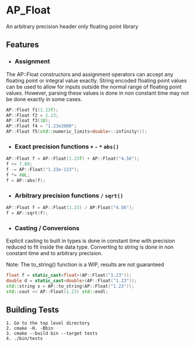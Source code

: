 # AP_Float

An arbitrary precision header only floating point library

## Features
* ### Assignment
The AP::Float constructors and assignment operators can accept any floating point or integral value exactly. String encoded floating point values can be used to allow for inputs outside the normal range of floating point values. However, parsing these values is done in non constant time may not be done exactly in some cases.
```c++
AP::Float f1(1.23f);
AP::Float f2 = 1.23;
AP::Float f3(1U);
AP::Float f4 = "1.23e2000";
AP::Float f5(std::numeric_limits<double>::infinity());
```

* ### Exact precision functions `+` `-` `*` `abs()`
```c++
AP::Float f = AP::Float(1.23f) + AP::Float("4.56");
f += 7.89;
f -= AP::Float("1.23e-123");
f *= 4UL;
f = AP::abs(f);
```

* ### Arbitrary precision functions `/` `sqrt()`
```c++
AP::Float f = AP::Float(1.23) / AP:Float("4.56");
f = AP::sqrt(f);
```

* ### Casting / Conversions 
Explicit casting to built in types is done in constant time with precision reduced to fit inside the data type. Converting to string is done in non constant time and to arbitrary precision.

Note: The to_string() function is a WIP, results are not guaranteed
```c++
float f = static_cast<float>(AP::Float("1.23"));
double d = static_cast<double>(AP::Float("1.23"));
std::string s = AP::to_string(AP::Float("1.23"));
std::cout << AP::Float(1.23) std::endl;
```

## Building Tests
    1. Go to the top level directory
    2. cmake -H. -Bbin
    3. cmake --build bin --target tests
    4. ./bin/tests
